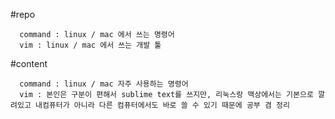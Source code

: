 #repo
  
      command : linux / mac 에서 쓰는 명령어
      vim : linux / mac 에서 쓰는 개발 툴

#content

      command : linux / mac 자주 사용하는 명령어
      vim : 본인은 구분이 편해서 sublime text를 쓰지만, 리눅스랑 맥상에서는 기본으로 깔려있고 내컴퓨터가 아니라 다른 컴퓨터에서도 바로 쓸 수 있기 때문에 공부 겸 정리
